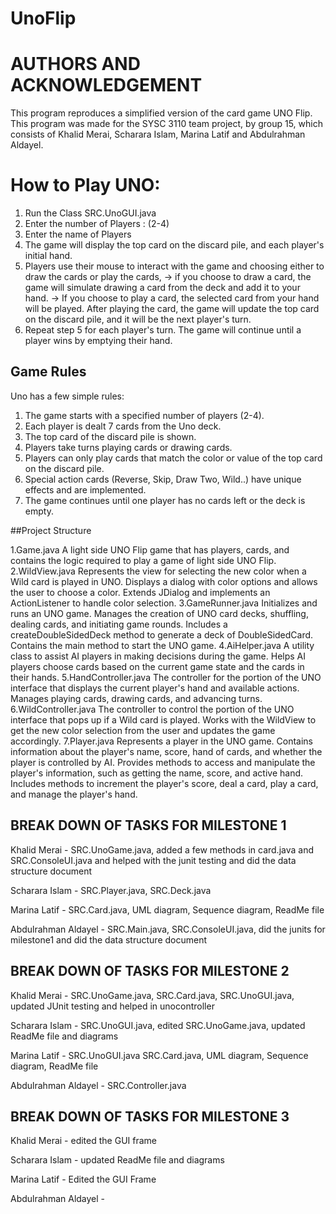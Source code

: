 # UnoFlip
# AUTHORS AND ACKNOWLEDGEMENT

This program reproduces a simplified version of the card game UNO Flip. This program was made for the SYSC 3110 team project, by group 15, which consists of Khalid Merai, Scharara Islam, Marina Latif and Abdulrahman Aldayel.

# How to Play UNO:
1. Run the Class SRC.UnoGUI.java
2. Enter the number of Players : (2-4)
3. Enter the name of Players
4. The game will display the top card on the discard pile, and each player's initial hand.
5. Players use their mouse to interact with the game and choosing either to draw the cards or play the cards,
   -> if you choose to draw a card, the game will simulate drawing a card from the deck and add it to your hand.
   -> If you choose to play a card, the selected card from your hand will be played. After playing the card, the game will update the top 
      card on the discard pile, and it will be the next player's turn.
6. Repeat step 5 for each player's turn. The game will continue until a player wins by emptying their hand.


Game Rules
---------------------------------------

Uno has a few simple rules:
1. The game starts with a specified number of players (2-4).
2. Each player is dealt 7 cards from the Uno deck.
3. The top card of the discard pile is shown.
4. Players take turns playing cards or drawing cards.
5. Players can only play cards that match the color or value of the top card on the discard pile.
6. Special action cards (Reverse, Skip, Draw Two, Wild..) have unique effects and are implemented.
7. The game continues until one player has no cards left or the deck is empty.


##Project Structure

1.Game.java
A light side UNO Flip game that has players, cards, and contains the logic required to play a game of light side UNO Flip.
2.WildView.java
Represents the view for selecting the new color when a Wild card is played in UNO. Displays a dialog with color options and allows the user to choose a color. Extends JDialog and implements an ActionListener to handle color selection.
3.GameRunner.java
Initializes and runs an UNO game. Manages the creation of UNO card decks, shuffling, dealing cards, and initiating game rounds. Includes a createDoubleSidedDeck method to generate a deck of DoubleSidedCard. Contains the main method to start the UNO game.
4.AiHelper.java
A utility class to assist AI players in making decisions during the game. Helps AI players choose cards based on the current game state and the cards in their hands.
5.HandController.java
The controller for the portion of the UNO interface that displays the current player's hand and available actions. Manages playing cards, drawing cards, and advancing turns.
6.WildController.java
The controller to control the portion of the UNO interface that pops up if a Wild card is played. Works with the WildView to get the new color selection from the user and updates the game accordingly.
7.Player.java
Represents a player in the UNO game. Contains information about the player's name, score, hand of cards, and whether the player is controlled by AI. Provides methods to access and manipulate the player's information, such as getting the name, score, and active hand. Includes methods to increment the player's score, deal a card, play a card, and manage the player's hand.

BREAK DOWN OF TASKS FOR MILESTONE 1
---------------------------------------

Khalid Merai - SRC.UnoGame.java, added a few methods in card.java and SRC.ConsoleUI.java and helped with the junit testing and did the data structure document

Scharara Islam - SRC.Player.java, SRC.Deck.java

Marina Latif - SRC.Card.java, UML diagram, Sequence diagram, ReadMe file 

Abdulrahman Aldayel - SRC.Main.java, SRC.ConsoleUI.java, did the junits for milestone1 and did the data structure document

BREAK DOWN OF TASKS FOR MILESTONE 2
---------------------------------------

Khalid Merai - SRC.UnoGame.java, SRC.Card.java, SRC.UnoGUI.java, updated JUnit testing and helped in unocontroller

Scharara Islam - SRC.UnoGUI.java, edited SRC.UnoGame.java, updated ReadMe file and diagrams

Marina Latif - SRC.UnoGUI.java SRC.Card.java, UML diagram, Sequence diagram, ReadMe file 

Abdulrahman Aldayel - SRC.Controller.java

BREAK DOWN OF TASKS FOR MILESTONE 3
---------------------------------------

Khalid Merai - edited the GUI frame 

Scharara Islam - updated ReadMe file and diagrams

Marina Latif - Edited the GUI Frame 

Abdulrahman Aldayel - 





